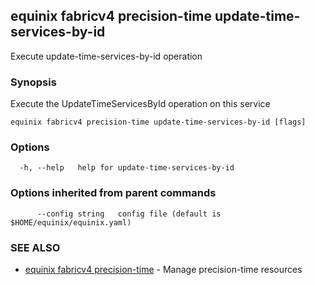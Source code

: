 ## equinix fabricv4 precision-time update-time-services-by-id

Execute update-time-services-by-id operation

### Synopsis

Execute the UpdateTimeServicesById operation on this service

```
equinix fabricv4 precision-time update-time-services-by-id [flags]
```

### Options

```
  -h, --help   help for update-time-services-by-id
```

### Options inherited from parent commands

```
      --config string   config file (default is $HOME/equinix/equinix.yaml)
```

### SEE ALSO

* [equinix fabricv4 precision-time](equinix_fabricv4_precision-time.md)	 - Manage precision-time resources

